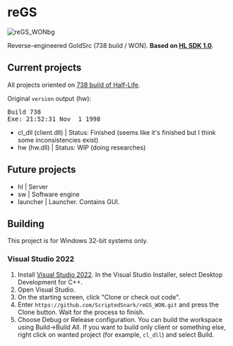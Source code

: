 # reGS
![reGS_WONbg](https://github.com/ScriptedSnark/reGS_WON/assets/51358194/0ab64f4a-50a2-4ccc-a931-5277f2ad7e39)

Reverse-engineered GoldSrc (738 build / WON). **Based on [HL SDK 1.0](https://github.com/a1batross/HLSDK_ancient)**.

## Current projects

All projects oriented on [738 build of Half-Life](https://www.betaarchive.com/wiki/index.php?title=Half-Life/build_738).

Original `version` output (hw):
<pre>
Build 738
Exe: 21:52:31 Nov  1 1998
</pre>

- cl_dll (client.dll) | Status: Finished (seems like it's finished but I think some inconsistencies exist)
- hw (hw.dll) | Status: WIP (doing researches)

## Future projects

- hl | Server
- sw | Software engine
- launcher | Launcher. Contains GUI.

## Building

This project is for Windows 32-bit systems only.

### Visual Studio 2022
1. Install [Visual Studio 2022](https://visualstudio.microsoft.com/en-us/vs/). In the Visual Studio Installer, select Desktop Development for C++.
2. Open Visual Studio.
3. On the starting screen, click "Clone or check out code".
4. Enter `https://github.com/ScriptedSnark/reGS_WON.git` and press the Clone button. Wait for the process to finish.
5. Choose Debug or Release configuration. You can build the workspace using Build→Build All. If you want to build only client or something else, right click on wanted project (for example, `cl_dll`) and select Build.
